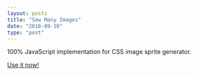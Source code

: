 ```yaml
---
layout: posts
title: "Sew Many Images"
date: "2018-09-10"
type: "post"
---
```


100% JavaScript implementation for CSS image sprite generator.

[Use it now!](https://www.npmjs.com/package/sew-many-images)
